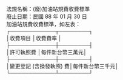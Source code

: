 法規名稱：(廢)加油站規費收費標準  
廢止日期：民國 88 年 01 月 30 日  
加油站規費收費標準，如左表：  
┌────────────┬────────┐  
│收費項目 │收費費率 │  
├────────────┼────────┤  
│許可執照費 │每件新台幣三萬元│  
├────────────┼────────┤  
│變更登記 (含換發執照) 費│每件新台幣三千元│  
└────────────┴────────┘  


